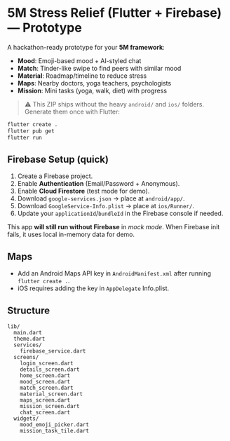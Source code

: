 
# 5M Stress Relief (Flutter + Firebase) — Prototype

A hackathon-ready prototype for your **5M framework**:
- **Mood**: Emoji-based mood + AI-styled chat
- **Match**: Tinder-like swipe to find peers with similar mood
- **Material**: Roadmap/timeline to reduce stress
- **Maps**: Nearby doctors, yoga teachers, psychologists
- **Mission**: Mini tasks (yoga, walk, diet) with progress

> ⚠️ This ZIP ships without the heavy `android/` and `ios/` folders.
> Generate them once with Flutter:

```bash
flutter create .
flutter pub get
flutter run
```

## Firebase Setup (quick)
1. Create a Firebase project.
2. Enable **Authentication** (Email/Password + Anonymous).
3. Enable **Cloud Firestore** (test mode for demo).
4. Download `google-services.json` → place at `android/app/`.
5. Download `GoogleService-Info.plist` → place at `ios/Runner/`.
6. Update your `applicationId`/`bundleId` in the Firebase console if needed.

This app **will still run without Firebase** in *mock mode*. When Firebase init fails, it uses local in-memory data for demo.

## Maps
- Add an Android Maps API key in `AndroidManifest.xml` after running `flutter create .`.
- iOS requires adding the key in `AppDelegate` Info.plist.

## Structure
```
lib/
  main.dart
  theme.dart
  services/
    firebase_service.dart
  screens/
    login_screen.dart
    details_screen.dart
    home_screen.dart
    mood_screen.dart
    match_screen.dart
    material_screen.dart
    maps_screen.dart
    mission_screen.dart
    chat_screen.dart
  widgets/
    mood_emoji_picker.dart
    mission_task_tile.dart
```

